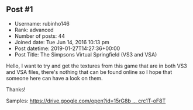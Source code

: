 ## Post #1
- Username: rubinho146
- Rank: advanced
- Number of posts: 44
- Joined date: Tue Jun 14, 2016 10:13 pm
- Post datetime: 2019-01-27T14:27:36+00:00
- Post Title: The Simpsons Virtual Springfield (VS3 and VSA)

Hello, I want to try and get the textures from this game that are in both VS3 and VSA files, there's nothing that can be found online so I hope that someone here can have a look on them.

Thanks!


Samples: [https://drive.google.com/open?id=15rG8b ... crc1T-oF8T](https://drive.google.com/open?id=15rG8bMlRlt5aujcw7_vhDQcrc1T-oF8T)
